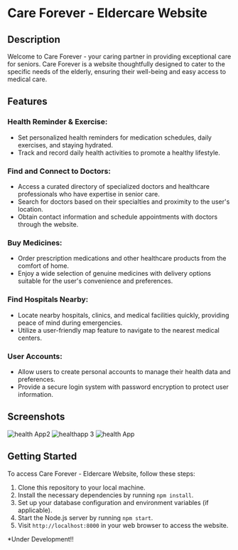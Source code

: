 # Care Forever - Eldercare Website

## Description

Welcome to Care Forever - your caring partner in providing exceptional care for seniors. Care Forever is a website thoughtfully designed to cater to the specific needs of the elderly, ensuring their well-being and easy access to medical care.

## Features

### Health Reminder & Exercise:
- Set personalized health reminders for medication schedules, daily exercises, and staying hydrated.
- Track and record daily health activities to promote a healthy lifestyle.

### Find and Connect to Doctors:
- Access a curated directory of specialized doctors and healthcare professionals who have expertise in senior care.
- Search for doctors based on their specialties and proximity to the user's location.
- Obtain contact information and schedule appointments with doctors through the website.

### Buy Medicines:
- Order prescription medications and other healthcare products from the comfort of home.
- Enjoy a wide selection of genuine medicines with delivery options suitable for the user's convenience and preferences.

### Find Hospitals Nearby:
- Locate nearby hospitals, clinics, and medical facilities quickly, providing peace of mind during emergencies.
- Utilize a user-friendly map feature to navigate to the nearest medical centers.

### User Accounts:
- Allow users to create personal accounts to manage their health data and preferences.
- Provide a secure login system with password encryption to protect user information.

## Screenshots
![health App2](https://github.com/WebGuyAshis/Care-Forever/assets/126752768/0d4a3fe4-8683-4c9a-a787-ea755e7bf373)
![healthapp 3](https://github.com/WebGuyAshis/Care-Forever/assets/126752768/356e43d8-4694-4d60-ad06-41578ee92d81)
![health App](https://github.com/WebGuyAshis/Care-Forever/assets/126752768/3b034114-1aca-4bb5-bc88-b46c40c95d5a)

## Getting Started

To access Care Forever - Eldercare Website, follow these steps:

1. Clone this repository to your local machine.
2. Install the necessary dependencies by running `npm install`.
3. Set up your database configuration and environment variables (if applicable).
4. Start the Node.js server by running `npm start`.
5. Visit `http://localhost:8000` in your web browser to access the website.

*Under Development!!

